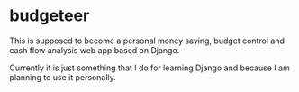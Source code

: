 # budgeteer

This is supposed to become a personal money saving, budget control and cash flow analysis web app based on Django.

Currently it is just something that I do for learning Django and because I am planning to use it personally.
